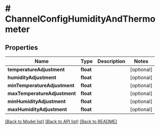 # # ChannelConfigHumidityAndThermometer

## Properties

Name | Type | Description | Notes
------------ | ------------- | ------------- | -------------
**temperatureAdjustment** | **float** |  | [optional]
**humidityAdjustment** | **float** |  | [optional]
**minTemperatureAdjustment** | **float** |  | [optional]
**maxTemperatureAdjustment** | **float** |  | [optional]
**minHumidityAdjustment** | **float** |  | [optional]
**maxHumidityAdjustment** | **float** |  | [optional]

[[Back to Model list]](../../README.md#models) [[Back to API list]](../../README.md#endpoints) [[Back to README]](../../README.md)
